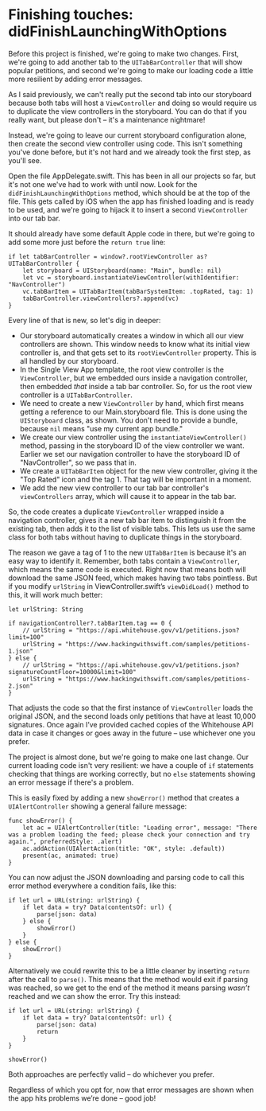 # Finishing touches: didFinishLaunchingWithOptions

<!-- YOUTUBE: 9VorfMsbKQQ -->

Before this project is finished, we're going to make two changes. First, we're going to add another tab to the `UITabBarController` that will show popular petitions, and second we're going to make our loading code a little more resilient by adding error messages.

As I said previously, we can't really put the second tab into our storyboard because both tabs will host a `ViewController` and doing so would require us to duplicate the view controllers in the storyboard. You can do that if you really want, but please don't – it's a maintenance nightmare!

Instead, we're going to leave our current storyboard configuration alone, then create the second view controller using code. This isn't something you've done before, but it's not hard and we already took the first step, as you'll see.

Open the file AppDelegate.swift. This has been in all our projects so far, but it's not one we've had to work with until now. Look for the `didFinishLaunchingWithOptions` method, which should be at the top of the file. This gets called by iOS when the app has finished loading and is ready to be used, and we're going to hijack it to insert a second `ViewController` into our tab bar.

It should already have some default Apple code in there, but we're going to add some more just before the `return true` line:

    if let tabBarController = window?.rootViewController as? UITabBarController {
        let storyboard = UIStoryboard(name: "Main", bundle: nil)
        let vc = storyboard.instantiateViewController(withIdentifier: "NavController")
        vc.tabBarItem = UITabBarItem(tabBarSystemItem: .topRated, tag: 1)
        tabBarController.viewControllers?.append(vc)
    }

Every line of that is new, so let's dig in deeper:

- Our storyboard automatically creates a window in which all our view controllers are shown. This window needs to know what its initial view controller is, and that gets set to its `rootViewController` property. This is all handled by our storyboard.
- In the Single View App template, the root view controller is the `ViewController`, but we embedded ours inside a navigation controller, then embedded *that* inside a tab bar controller. So, for us the root view controller is a `UITabBarController`.
- We need to create a new `ViewController` by hand, which first means getting a reference to our Main.storyboard file. This is done using the `UIStoryboard` class, as shown. You don't need to provide a bundle, because `nil` means "use my current app bundle."
-   We create our view controller using the `instantiateViewController()` method, passing in the storyboard ID of the view controller we want. Earlier we set our navigation controller to have the storyboard ID of "NavController", so we pass that in.
-   We create a `UITabBarItem` object for the new view controller, giving it the "Top Rated" icon and the tag 1. That tag will be important in a moment.
-   We add the new view controller to our tab bar controller's `viewControllers` array, which will cause it to appear in the tab bar.

So, the code creates a duplicate `ViewController` wrapped inside a navigation controller, gives it a new tab bar item to distinguish it from the existing tab, then adds it to the list of visible tabs. This lets us use the same class for both tabs without having to duplicate things in the storyboard.

The reason we gave a tag of 1 to the new `UITabBarItem` is because it's an easy way to identify it. Remember, both tabs contain a `ViewController`, which means the same code is executed. Right now that means both will download the same JSON feed, which makes having two tabs pointless. But if you modify `urlString` in ViewController.swift’s `viewDidLoad()` method to this, it will work much better:

    let urlString: String

    if navigationController?.tabBarItem.tag == 0 {
        // urlString = "https://api.whitehouse.gov/v1/petitions.json?limit=100"
        urlString = "https://www.hackingwithswift.com/samples/petitions-1.json"
    } else {
        // urlString = "https://api.whitehouse.gov/v1/petitions.json?signatureCountFloor=10000&limit=100"
        urlString = "https://www.hackingwithswift.com/samples/petitions-2.json"
    }

That adjusts the code so that the first instance of `ViewController` loads the original JSON, and the second loads only petitions that have at least 10,000 signatures. Once again I’ve provided cached copies of the Whitehouse API data in case it changes or goes away in the future – use whichever one you prefer.

The project is almost done, but we're going to make one last change. Our current loading code isn't very resilient: we have a couple of `if` statements checking that things are working correctly, but no `else` statements showing an error message if there's a problem.

This is easily fixed by adding a new `showError()` method that creates a `UIAlertController` showing a general failure message:

    func showError() {
        let ac = UIAlertController(title: "Loading error", message: "There was a problem loading the feed; please check your connection and try again.", preferredStyle: .alert)
        ac.addAction(UIAlertAction(title: "OK", style: .default))
        present(ac, animated: true)
    }

You can now adjust the JSON downloading and parsing code to call this error method everywhere a condition fails, like this:

    if let url = URL(string: urlString) {
        if let data = try? Data(contentsOf: url) {
            parse(json: data)
        } else {
            showError()
        }
    } else {
        showError()
    }

Alternatively we could rewrite this to be a little cleaner by inserting `return` after the call to `parse()`. This means that the method would exit if parsing was reached, so we get to the end of the method it means parsing *wasn’t* reached and we can show the error. Try this instead:

    if let url = URL(string: urlString) {
        if let data = try? Data(contentsOf: url) {
            parse(json: data)
            return
        }
    }

    showError()

Both approaches are perfectly valid – do whichever you prefer.

Regardless of which you opt for, now that error messages are shown when the app hits problems we’re done – good job!
